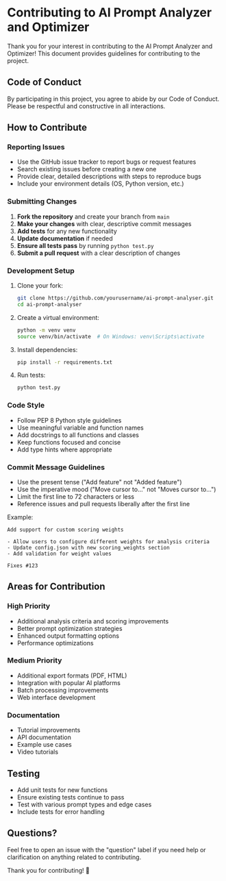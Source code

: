 # Contributing to AI Prompt Analyzer and Optimizer

Thank you for your interest in contributing to the AI Prompt Analyzer and Optimizer! This document provides guidelines for contributing to the project.

## Code of Conduct

By participating in this project, you agree to abide by our Code of Conduct. Please be respectful and constructive in all interactions.

## How to Contribute

### Reporting Issues

- Use the GitHub issue tracker to report bugs or request features
- Search existing issues before creating a new one
- Provide clear, detailed descriptions with steps to reproduce bugs
- Include your environment details (OS, Python version, etc.)

### Submitting Changes

1. **Fork the repository** and create your branch from `main`
2. **Make your changes** with clear, descriptive commit messages
3. **Add tests** for any new functionality
4. **Update documentation** if needed
5. **Ensure all tests pass** by running `python test.py`
6. **Submit a pull request** with a clear description of changes

### Development Setup

1. Clone your fork:
   ```bash
   git clone https://github.com/yourusername/ai-prompt-analyser.git
   cd ai-prompt-analyser
   ```

2. Create a virtual environment:
   ```bash
   python -m venv venv
   source venv/bin/activate  # On Windows: venv\Scripts\activate
   ```

3. Install dependencies:
   ```bash
   pip install -r requirements.txt
   ```

4. Run tests:
   ```bash
   python test.py
   ```

### Code Style

- Follow PEP 8 Python style guidelines
- Use meaningful variable and function names
- Add docstrings to all functions and classes
- Keep functions focused and concise
- Add type hints where appropriate

### Commit Message Guidelines

- Use the present tense ("Add feature" not "Added feature")
- Use the imperative mood ("Move cursor to..." not "Moves cursor to...")
- Limit the first line to 72 characters or less
- Reference issues and pull requests liberally after the first line

Example:
```
Add support for custom scoring weights

- Allow users to configure different weights for analysis criteria
- Update config.json with new scoring_weights section
- Add validation for weight values

Fixes #123
```

## Areas for Contribution

### High Priority
- Additional analysis criteria and scoring improvements
- Better prompt optimization strategies
- Enhanced output formatting options
- Performance optimizations

### Medium Priority
- Additional export formats (PDF, HTML)
- Integration with popular AI platforms
- Batch processing improvements
- Web interface development

### Documentation
- Tutorial improvements
- API documentation
- Example use cases
- Video tutorials

## Testing

- Add unit tests for new functions
- Ensure existing tests continue to pass
- Test with various prompt types and edge cases
- Include tests for error handling

## Questions?

Feel free to open an issue with the "question" label if you need help or clarification on anything related to contributing.

Thank you for contributing! 🚀
